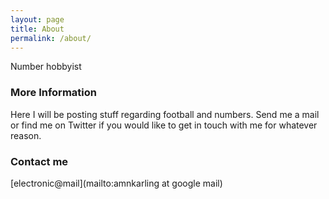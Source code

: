 ```yaml
---
layout: page
title: About
permalink: /about/
---
```


Number hobbyist 

### More Information

Here I will be posting stuff regarding football and numbers. Send me a mail or find me on Twitter if you would like to get in touch with me for whatever reason.

### Contact me

[electronic@mail](mailto:amnkarling at google mail)
